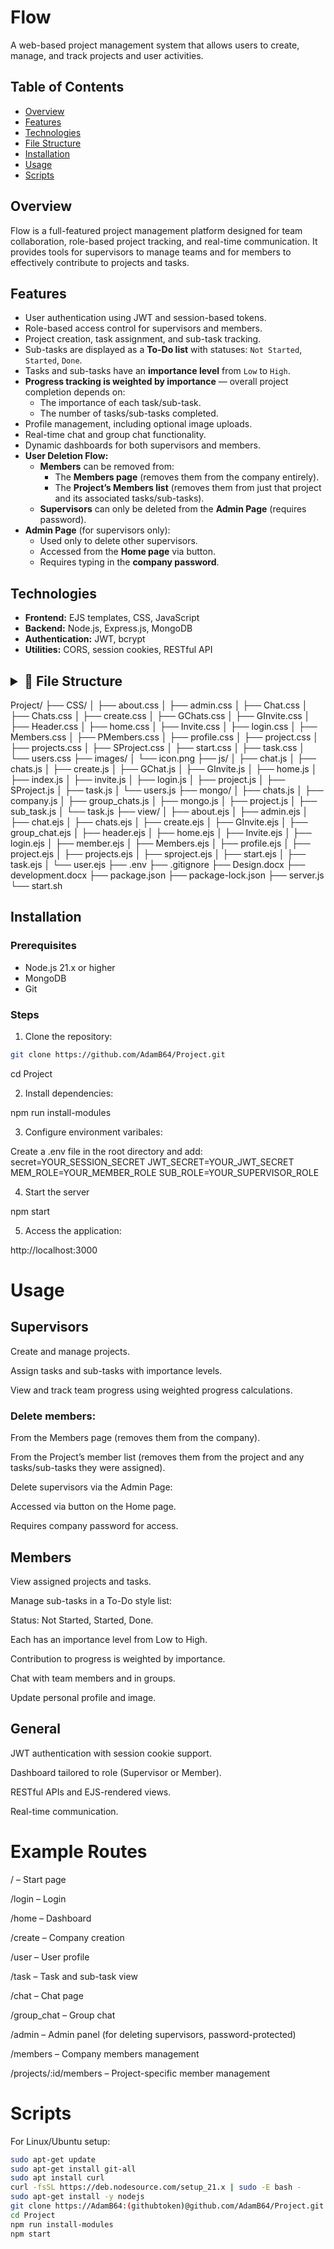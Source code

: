 # Flow

A web-based project management system that allows users to create, manage, and track projects and user activities.

## Table of Contents

- [Overview](#overview)
- [Features](#features)
- [Technologies](#technologies)
- [File Structure](#file-structure)
- [Installation](#installation)
- [Usage](#usage)
- [Scripts](#scripts)

## Overview

Flow is a full-featured project management platform designed for team collaboration, role-based project tracking, and real-time communication. It provides tools for supervisors to manage teams and for members to effectively contribute to projects and tasks.

## Features

- User authentication using JWT and session-based tokens.
- Role-based access control for supervisors and members.
- Project creation, task assignment, and sub-task tracking.
- Sub-tasks are displayed as a **To-Do list** with statuses: `Not Started`, `Started`, `Done`.
- Tasks and sub-tasks have an **importance level** from `Low` to `High`.
- **Progress tracking is weighted by importance** — overall project completion depends on:
  - The importance of each task/sub-task.
  - The number of tasks/sub-tasks completed.
- Profile management, including optional image uploads.
- Real-time chat and group chat functionality.
- Dynamic dashboards for both supervisors and members.
- **User Deletion Flow:**
  - **Members** can be removed from:
    - The **Members page** (removes them from the company entirely).
    - The **Project’s Members list** (removes them from just that project and its associated tasks/sub-tasks).
  - **Supervisors** can only be deleted from the **Admin Page** (requires password).
- **Admin Page** (for supervisors only):
  - Used only to delete other supervisors.
  - Accessed from the **Home page** via button.
  - Requires typing in the **company password**.

## Technologies

- **Frontend:** EJS templates, CSS, JavaScript
- **Backend:** Node.js, Express.js, MongoDB
- **Authentication:** JWT, bcrypt
- **Utilities:** CORS, session cookies, RESTful API

## <details> <summary><strong>📁 File Structure</strong>

Project/
├── CSS/
│   ├── about.css
│   ├── admin.css
│   ├── Chat.css
│   ├── Chats.css
│   ├── create.css
│   ├── GChats.css
│   ├── GInvite.css
│   ├── Header.css
│   ├── home.css
│   ├── Invite.css
│   ├── login.css
│   ├── Members.css
│   ├── PMembers.css
│   ├── profile.css
│   ├── project.css
│   ├── projects.css
│   ├── SProject.css
│   ├── start.css
│   ├── task.css
│   └── users.css
├── images/
│   └── icon.png
├── js/
│   ├── chat.js
│   ├── chats.js
│   ├── create.js
│   ├── GChat.js
│   ├── GInvite.js
│   ├── home.js
│   ├── index.js
│   ├── invite.js
│   ├── login.js
│   ├── project.js
│   ├── SProject.js
│   ├── task.js
│   └── users.js
├── mongo/
│   ├── chats.js
│   ├── company.js
│   ├── group_chats.js
│   ├── mongo.js
│   ├── project.js
│   ├── sub_task.js
│   └── task.js
├── view/
│   ├── about.ejs
│   ├── admin.ejs
│   ├── chat.ejs
│   ├── chats.ejs
│   ├── create.ejs
│   ├── GInvite.ejs
│   ├── group_chat.ejs
│   ├── header.ejs
│   ├── home.ejs
│   ├── Invite.ejs
│   ├── login.ejs
│   ├── member.ejs
│   ├── Members.ejs
│   ├── profile.ejs
│   ├── project.ejs
│   ├── projects.ejs
│   ├── sproject.ejs
│   ├── start.ejs
│   ├── task.ejs
│   └── user.ejs
├── .env
├── .gitignore
├── Design.docx
├── development.docx
├── package.json
├── package-lock.json
├── server.js
└── start.sh
</summary></details>


## Installation

### Prerequisites

- Node.js 21.x or higher
- MongoDB
- Git

### Steps

1. Clone the repository:

```bash
git clone https://github.com/AdamB64/Project.git
```
cd Project

2. Install dependencies:

npm run install-modules

3. Configure environment varibales:

Create a .env file in the root directory and add:
secret=YOUR_SESSION_SECRET
JWT_SECRET=YOUR_JWT_SECRET
MEM_ROLE=YOUR_MEMBER_ROLE
SUB_ROLE=YOUR_SUPERVISOR_ROLE

4. Start the server

npm start

5. Access the application:

http://localhost:3000

# Usage
## Supervisors
Create and manage projects.

Assign tasks and sub-tasks with importance levels.

View and track team progress using weighted progress calculations.

### Delete members:

From the Members page (removes them from the company).

From the Project’s member list (removes them from the project and any tasks/sub-tasks they were assigned).

Delete supervisors via the Admin Page:

Accessed via button on the Home page.

Requires company password for access.

## Members
View assigned projects and tasks.

Manage sub-tasks in a To-Do style list:

Status: Not Started, Started, Done.

Each has an importance level from Low to High.

Contribution to progress is weighted by importance.

Chat with team members and in groups.

Update personal profile and image.

## General
JWT authentication with session cookie support.

Dashboard tailored to role (Supervisor or Member).

RESTful APIs and EJS-rendered views.

Real-time communication.

# Example Routes
/ – Start page

/login – Login

/home – Dashboard

/create – Company creation

/user – User profile

/task – Task and sub-task view

/chat – Chat page

/group_chat – Group chat

/admin – Admin panel (for deleting supervisors, password-protected)

/members – Company members management

/projects/:id/members – Project-specific member management

# Scripts
For Linux/Ubuntu setup:

```bash
sudo apt-get update
sudo apt-get install git-all
sudo apt install curl
curl -fsSL https://deb.nodesource.com/setup_21.x | sudo -E bash -
sudo apt-get install -y nodejs
git clone https://AdamB64:(githubtoken)@github.com/AdamB64/Project.git
cd Project
npm run install-modules
npm start
```